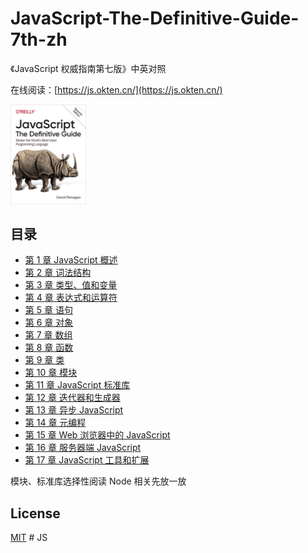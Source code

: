 # JavaScript-The-Definitive-Guide-7th-zh

《JavaScript 权威指南第七版》中英对照

在线阅读：[https://js.okten.cn/](https://js.okten.cn/)

<img src="./content/posts/cover.jpg" width=24% />

## 目录

- [第 1 章 JavaScript 概述](content/posts/ch1.md)
- [第 2 章 词法结构](content/posts/ch2.md)
- [第 3 章 类型、值和变量](content/posts/ch3.md)
- [第 4 章 表达式和运算符](content/posts/ch4.md)
- [第 5 章 语句](content/posts/ch5.md)
- [第 6 章 对象](content/posts/ch6.md)
- [第 7 章 数组](content/posts/ch7.md)
- [第 8 章 函数](content/posts/ch8.md)
- [第 9 章 类](content/posts/ch9.md)
- [第 10 章 模块](content/posts/ch10.md)
- [第 11 章 JavaScript 标准库](content/posts/ch11.md)
- [第 12 章 迭代器和生成器](content/posts/ch12.md)
- [第 13 章 异步 JavaScript](content/posts/ch13.md)
- [第 14 章 元编程](content/posts/ch14.md)
- [第 15 章 Web 浏览器中的 JavaScript](content/posts/ch15.md)
- [第 16 章 服务器端 JavaScript](content/posts/ch16.md)
- [第 17 章 JavaScript 工具和扩展](content/posts/ch17.md)

模块、标准库选择性阅读
Node 相关先放一放

## License

[MIT](./LICENSE)
#   J S 
 
 